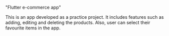"Flutter e-commerce app"

This is an app developed as a practice project. It includes features such as adding, editing and deleting the products. Also, user can select their favourite items in the app.
